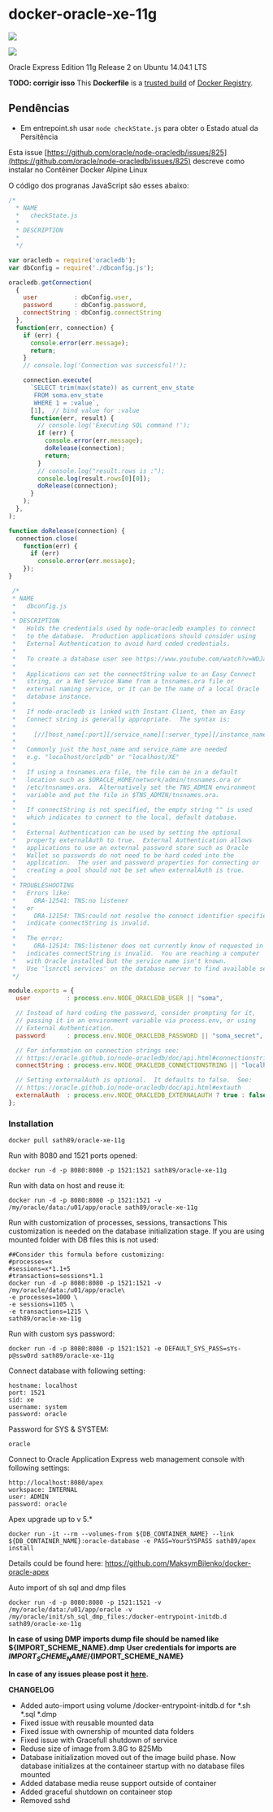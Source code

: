 docker-oracle-xe-11g
============================
[![](https://images.microbadger.com/badges/image/sath89/oracle-xe-11g.svg)](https://microbadger.com/images/sath89/oracle-xe-11g "Get your own image badge on microbadger.com")

[![](https://images.microbadger.com/badges/version/sath89/oracle-xe-11g.svg)](https://microbadger.com/images/sath89/oracle-xe-11g "Get your own version badge on microbadger.com")

Oracle Express Edition 11g Release 2 on Ubuntu 14.04.1 LTS

**TODO: corrigir isso**
This **Dockerfile** is a [trusted build](https://registry.hub.docker.com/u/sath89/oracle-xe-11g/) of [Docker Registry](https://registry.hub.docker.com/).


## Pendências

* Em entrepoint.sh usar `node checkState.js` para obter o Estado atual da Persitência


Esta issue [https://github.com/oracle/node-oracledb/issues/825](https://github.com/oracle/node-oracledb/issues/825) descreve como instalar no Contêiner Docker Alpine Linux

O código dos progranas JavaScript são esses abaixo:

```javascript
/*
  * NAME
  *   checkState.js
  *
  * DESCRIPTION
  *   
  */

var oracledb = require('oracledb');
var dbConfig = require('./dbconfig.js');

oracledb.getConnection(
  {
    user          : dbConfig.user,
    password      : dbConfig.password,
    connectString : dbConfig.connectString
  },
  function(err, connection) {
    if (err) {
      console.error(err.message);
      return;
    }
    // console.log('Connection was successful!');

    connection.execute(
      `SELECT trim(max(state)) as current_env_state
       FROM soma.env_state
       WHERE 1 = :value`,
      [1],  // bind value for :value
      function(err, result) {
        // console.log('Executing SQL command !');
        if (err) {
          console.error(err.message);
          doRelease(connection);
          return;
        }
        // console.log("result.rows is :");
        console.log(result.rows[0][0]);
        doRelease(connection);
      }
    );
  },
);

function doRelease(connection) {
  connection.close(
    function(err) {
      if (err)
        console.error(err.message);
    });
}
```


```javascript
 /*
 * NAME
 *   dbconfig.js
 *
 * DESCRIPTION
 *   Holds the credentials used by node-oracledb examples to connect
 *   to the database.  Production applications should consider using
 *   External Authentication to avoid hard coded credentials.
 *
 *   To create a database user see https://www.youtube.com/watch?v=WDJacg0NuLo
 *
 *   Applications can set the connectString value to an Easy Connect
 *   string, or a Net Service Name from a tnsnames.ora file or
 *   external naming service, or it can be the name of a local Oracle
 *   database instance.
 *
 *   If node-oracledb is linked with Instant Client, then an Easy
 *   Connect string is generally appropriate.  The syntax is:
 *
 *     [//]host_name[:port][/service_name][:server_type][/instance_name]
 *
 *   Commonly just the host_name and service_name are needed
 *   e.g. "localhost/orclpdb" or "localhost/XE"
 *
 *   If using a tnsnames.ora file, the file can be in a default
 *   location such as $ORACLE_HOME/network/admin/tnsnames.ora or
 *   /etc/tnsnames.ora.  Alternatively set the TNS_ADMIN environment
 *   variable and put the file in $TNS_ADMIN/tnsnames.ora.
 *
 *   If connectString is not specified, the empty string "" is used
 *   which indicates to connect to the local, default database.
 *
 *   External Authentication can be used by setting the optional
 *   property externalAuth to true.  External Authentication allows
 *   applications to use an external password store such as Oracle
 *   Wallet so passwords do not need to be hard coded into the
 *   application.  The user and password properties for connecting or
 *   creating a pool should not be set when externalAuth is true.
 *
 * TROUBLESHOOTING
 *   Errors like:
 *     ORA-12541: TNS:no listener
 *   or
 *     ORA-12154: TNS:could not resolve the connect identifier specified
 *   indicate connectString is invalid.
 *
 *   The error:
 *     ORA-12514: TNS:listener does not currently know of requested in connect descriptor
 *   indicates connectString is invalid.  You are reaching a computer
 *   with Oracle installed but the service name isn't known.
 *   Use 'lsnrctl services' on the database server to find available services
 */

module.exports = {
  user          : process.env.NODE_ORACLEDB_USER || "soma",

  // Instead of hard coding the password, consider prompting for it,
  // passing it in an environment variable via process.env, or using
  // External Authentication.
  password      : process.env.NODE_ORACLEDB_PASSWORD || "soma_secret",

  // For information on connection strings see:
  // https://oracle.github.io/node-oracledb/doc/api.html#connectionstrings
  connectString : process.env.NODE_ORACLEDB_CONNECTIONSTRING || "localhost/XE",

  // Setting externalAuth is optional.  It defaults to false.  See:
  // https://oracle.github.io/node-oracledb/doc/api.html#extauth
  externalAuth  : process.env.NODE_ORACLEDB_EXTERNALAUTH ? true : false
};
```

### Installation

    docker pull sath89/oracle-xe-11g

Run with 8080 and 1521 ports opened:

    docker run -d -p 8080:8080 -p 1521:1521 sath89/oracle-xe-11g

Run with data on host and reuse it:

    docker run -d -p 8080:8080 -p 1521:1521 -v /my/oracle/data:/u01/app/oracle sath89/oracle-xe-11g

Run with customization of processes, sessions, transactions
This customization is needed on the database initialization stage. If you are using mounted folder with DB files this is not used:

    ##Consider this formula before customizing:
    #processes=x
    #sessions=x*1.1+5
    #transactions=sessions*1.1
    docker run -d -p 8080:8080 -p 1521:1521 -v /my/oracle/data:/u01/app/oracle\
    -e processes=1000 \
    -e sessions=1105 \
    -e transactions=1215 \
    sath89/oracle-xe-11g

Run with custom sys password:

    docker run -d -p 8080:8080 -p 1521:1521 -e DEFAULT_SYS_PASS=sYs-p@ssw0rd sath89/oracle-xe-11g

Connect database with following setting:

    hostname: localhost
    port: 1521
    sid: xe
    username: system
    password: oracle

Password for SYS & SYSTEM:

    oracle

Connect to Oracle Application Express web management console with following settings:

    http://localhost:8080/apex
    workspace: INTERNAL
    user: ADMIN
    password: oracle

Apex upgrade up to v 5.*

    docker run -it --rm --volumes-from ${DB_CONTAINER_NAME} --link ${DB_CONTAINER_NAME}:oracle-database -e PASS=YourSYSPASS sath89/apex install
Details could be found here: https://github.com/MaksymBilenko/docker-oracle-apex

Auto import of sh sql and dmp files

    docker run -d -p 8080:8080 -p 1521:1521 -v /my/oracle/data:/u01/app/oracle -v /my/oracle/init/sh_sql_dmp_files:/docker-entrypoint-initdb.d sath89/oracle-xe-11g

**In case of using DMP imports dump file should be named like ${IMPORT_SCHEME_NAME}.dmp**
**User credentials for imports are  ${IMPORT_SCHEME_NAME}/${IMPORT_SCHEME_NAME}**

**In case of any issues please post it [here](https://github.com/MaksymBilenko/docker-oracle-xe-11g/issues).**


**CHANGELOG**
* Added auto-import using volume /docker-entrypoint-initdb.d for *.sh *.sql *.dmp
* Fixed issue with reusable mounted data
* Fixed issue with ownership of mounted data folders
* Fixed issue with Gracefull shutdown of service
* Reduse size of image from 3.8G to 825Mb
* Database initialization moved out of the image build phase. Now database initializes at the containeer startup with no database files mounted
* Added database media reuse support outside of container
* Added graceful shutdown on containeer stop
* Removed sshd

